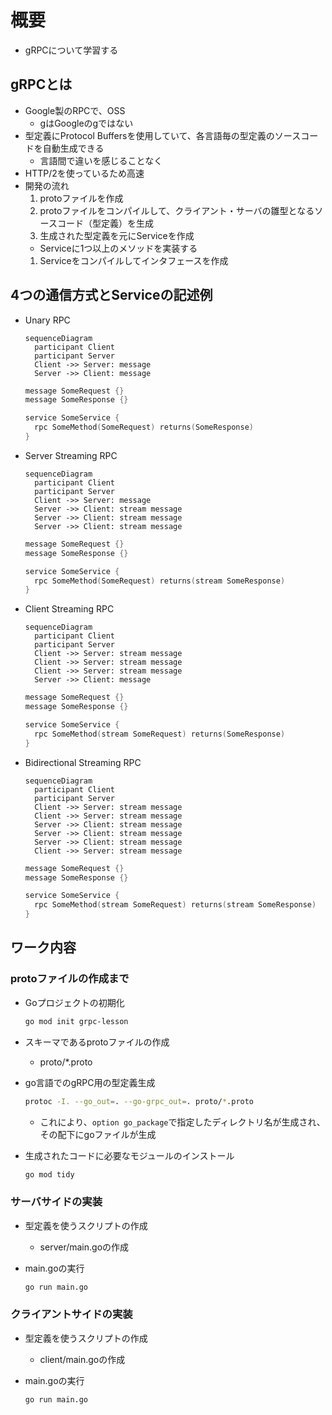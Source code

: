 # 概要

- gRPCについて学習する

## gRPCとは

- Google製のRPCで、OSS
  - gはGoogleのgではない
- 型定義にProtocol Buffersを使用していて、各言語毎の型定義のソースコードを自動生成できる
  - 言語間で違いを感じることなく
- HTTP/2を使っているため高速
- 開発の流れ
  1. protoファイルを作成
  1. protoファイルをコンパイルして、クライアント・サーバの雛型となるソースコード（型定義）を生成
  1. 生成された型定義を元にServiceを作成
    - Serviceに1つ以上のメソッドを実装する
  1. Serviceをコンパイルしてインタフェースを作成

## 4つの通信方式とServiceの記述例

- Unary RPC

  ```mermaid
  sequenceDiagram
    participant Client
    participant Server
    Client ->> Server: message
    Server ->> Client: message
  ```

  ```go
  message SomeRequest {}
  message SomeResponse {}

  service SomeService {
    rpc SomeMethod(SomeRequest) returns(SomeResponse)
  }
  ```

- Server Streaming RPC
  ```mermaid
  sequenceDiagram
    participant Client
    participant Server
    Client ->> Server: message
    Server ->> Client: stream message
    Server ->> Client: stream message
    Server ->> Client: stream message
  ```
  ```go
  message SomeRequest {}
  message SomeResponse {}

  service SomeService {
    rpc SomeMethod(SomeRequest) returns(stream SomeResponse)
  }
  ```

- Client Streaming RPC
  ```mermaid
  sequenceDiagram
    participant Client
    participant Server
    Client ->> Server: stream message
    Client ->> Server: stream message
    Client ->> Server: stream message
    Server ->> Client: message
  ```
  ```go
  message SomeRequest {}
  message SomeResponse {}

  service SomeService {
    rpc SomeMethod(stream SomeRequest) returns(SomeResponse)
  }
  ```

- Bidirectional Streaming RPC
  ```mermaid
  sequenceDiagram
    participant Client
    participant Server
    Client ->> Server: stream message
    Client ->> Server: stream message
    Server ->> Client: stream message
    Server ->> Client: stream message
    Server ->> Client: stream message
    Client ->> Server: stream message
  ```
  ```go
  message SomeRequest {}
  message SomeResponse {}

  service SomeService {
    rpc SomeMethod(stream SomeRequest) returns(stream SomeResponse)
  }
  ```

## ワーク内容

### protoファイルの作成まで

- Goプロジェクトの初期化
  ```bash
  go mod init grpc-lesson
  ```

- スキーマであるprotoファイルの作成
  - proto/*.proto

- go言語でのgRPC用の型定義生成
  ```bash
  protoc -I. --go_out=. --go-grpc_out=. proto/*.proto
  ```
    - これにより、`option go_package`で指定したディレクトリ名が生成され、その配下にgoファイルが生成

- 生成されたコードに必要なモジュールのインストール
  ```bash
  go mod tidy
  ```

### サーバサイドの実装

- 型定義を使うスクリプトの作成
  - server/main.goの作成

- main.goの実行
  ```bash
  go run main.go
  ```

### クライアントサイドの実装

- 型定義を使うスクリプトの作成
  - client/main.goの作成

- main.goの実行
  ```bash
  go run main.go
  ```
